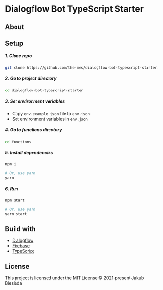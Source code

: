 # Dialogflow Bot TypeScript Starter

## About

<!-- TODO -->

## Setup

##### 1. Clone repo

```sh
git clone https://github.com/the-mes/dialogflow-bot-typescript-starter.git
```

##### 2. Go to project directory

```sh
cd dialogflow-bot-typescript-starter
```

##### 3. Set environment variables

- Copy `env.example.json` file to `env.json`
- Set environment variables in `env.json`

##### 4. Go to functions directory

```sh
cd functions
```

##### 5. Install dependencies

```sh
npm i

# Or, use yarn
yarn
```

##### 6. Run

```sh
npm start

# Or, use yarn
yarn start
```

## Build with

- [Dialogflow](https://dialogflow.com/)
- [Firebase](https://firebase.google.com/)
- [TypeScript](https://www.typescriptlang.org/)

## License

This project is licensed under the MIT License © 2021-present Jakub Biesiada

